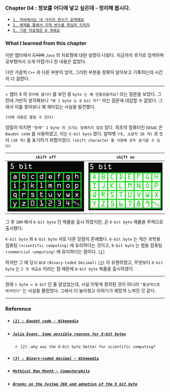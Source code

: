 
### Chapter 04 : 정보를 어디에 넣고 싶은데 - 정리해 봅시다.

- [`1. 자바에서는 네 가지의 변수가 존재해요`](./section_01.md)
- [`2. 예제를 통해서 지역 변수를 확실히 익히자`](./section_02_05.md)
- [`5. 기본 자료형은 8 개에요`](./section_02_05.md)

### What I learned from this chapter

이번 챕터에서 ~~드디어~~ `Java` 의 자료형에 대한 설명이 나왔다. 지금까지 추가로 검색하며 공부했어서 크게 어렵거나 한 내용은 없었다.

다만 가끔씩 `C++` 과 다른 부분이 있어, 그러한 부분을 정확히 알아보고 기록하는데 시간이 더 걸렸다.

---

\+ 챕터 4 의 `정리해 봅시다` 를 보던 중 `byte 는 왜 만들었을까요?` 라는 질문을 보았다. 그런데 가만히 생각해보니 `"왜 1 byte 는 8 bit 지?"` 라는 질문에 대답할 수 없었다. 그래서 이를 찾아보니 꽤 재미있는 사실을 발견했다.

`(아래 내용은 틀릴 수 있다)`

엄밀히 따지면 `"원래" 1 byte 의 크기는 정해지지 않았` 었다. 최초의 컴퓨터인 `EDSAC` 은 `Baudot code` 를 사용하였고, 이는 `5-bit byte` 였다. 알파벳 `(대, 소문자 26 개)` 과 숫자 `(10 개)` 를 표기하기 위함이었다. `(shift character 를 사용해 모두 표기할 수 있다)`

|`shift off`|`shift on`|
|:---:|:---:|
|![Baudot_code_1](../../images/ch04/baudot_code_1.PNG)|![Baudot_code_2](../../images/ch04/baudot_code_2.PNG)|

그 후 `IBM` 에서 `6-bit byte` 인 제품을 출시 하였지만, 곧 `8-bit byte` 제품을 주력으로 출시했다.

`6-bit byte` 와 `8-bit byte` 서로 다른 장점이 존재했다. `6-bit byte` 는 계산 과학용 컴퓨팅 `(scientific computing)` 에 유리하다는 것이고, `8-bit byte` 는 범용 컴퓨팅 `(commercial computing)` 에 유리하다는 점이다. [`[2]`](#julia-evans-some-possible-reasons-for-8-bit-bytes)

하지만 그 때 당시 `BCD` `(Binary-Coded Decimal)` [`[3]`](#3--binary-coded-decimal---wikepedia) 이 유행하였고, 무엇보다 `8-bit byte` 는 `2 의 제곱승` 이라는 점 때문에 `8-bit byte` 제품을 출시하였다. 

---

원래 `1 byte = 8 bit` 인 줄 알았었는데, 사실 이렇게 정의된 것이 아니라 `"통상적으로 여겨진다"` 는 사실을 몰랐었다.
그래서 더 놀라웠고 이야기가 재밌게 느껴진 것 같다.

---

### Reference

- ##### [`[1] : Baudot code - Wikepedia`](https://en.wikipedia.org/wiki/Baudot_code)
- ##### [`Julia Evans, Some possible reasons for 8-bit bytes`](https://jvns.ca/blog/2023/03/06/possible-reasons-8-bit-bytes/#why-was-BCD-popular?)
    - `[2]` : `why was the 6-bit byte better for scientific computing?`
- ##### [`[3] : Binary-coded decimal - Wikepedia`](https://en.wikipedia.org/wiki/Binary-coded_decimal)
- ##### [`Mythical Man Month - Computerphile`](https://www.youtube.com/watch?v=vuScajG_FuI&t=184s)
- ##### [`Brooks on the System 360 and adoption of the 8 bit byte`](https://www.youtube.com/watch?v=9oOCrAePJMs&t=140s)


